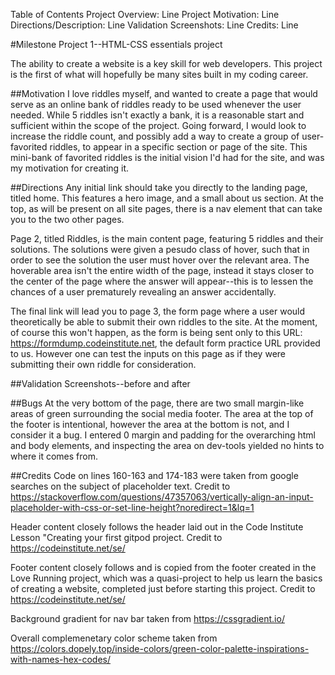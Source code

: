 Table of Contents
Project Overview:  Line 
Project Motivation: Line
Directions/Description:  Line
Validation Screenshots:  Line
Credits:  Line

#Milestone Project 1--HTML-CSS essentials project

The ability to create a website is a key skill for web developers. This project is the first of what will hopefully be many sites built in my coding career.  

##Motivation
I love riddles myself, and wanted to create a page that would serve as an online bank of riddles ready to be used whenever the user needed.  While 5 riddles isn't exactly a bank, it is a reasonable start and sufficient within the scope of the project.  Going forward, I would look to increase the riddle count, and possibly add a way to create a group of user-favorited riddles, to appear in a specific section or page of the site.  This mini-bank of favorited riddles is the initial vision I'd had for the site, and was my motivation for creating it.  

##Directions
Any initial link should take you directly to the landing page, titled home.  This features a hero image, and a small about us section.  At the top, as will be present on all site pages, there is a nav element that can take you to the two other pages.  

Page 2, titled Riddles, is the main content page, featuring 5 riddles and their solutions.  The solutions were given a pesudo class of hover, such that in order to see the solution the user must hover over the relevant area.  The hoverable area isn't the entire width of the page, instead it stays closer to the center of the page where the answer will appear--this is to lessen the chances of a user prematurely revealing an answer accidentally.  

The final link will lead you to page 3, the form page where a user would theoretically be able to submit their own riddles to the site. At the moment, of course this won't happen, as the form is being sent only to this URL: https://formdump.codeinstitute.net, the default form practice URL provided to us. However one can test the inputs on this page as if they were submitting their own riddle for consideration.  

##Validation Screenshots--before and after

##Bugs
At the very bottom of the page, there are two small margin-like areas of green surrounding the social media footer. The area at the top of the footer is intentional, however the area at the bottom is not, and I consider it a bug. I entered 0 margin and padding for the overarching html and body elements, and inspecting the area on dev-tools yielded no hints to where it comes from.  

##Credits
Code on lines 160-163 and 174-183 were taken from google searches on the subject of placeholder text.  Credit to https://stackoverflow.com/questions/47357063/vertically-align-an-input-placeholder-with-css-or-set-line-height?noredirect=1&lq=1

Header content closely follows the header laid out in the Code Institute Lesson "Creating your first gitpod project. Credit to https://codeinstitute.net/se/

Footer content closely follows and is copied from the footer created in the Love Running project, which was a quasi-project to help us learn the basics of creating a website, completed just before starting this project. Credit to https://codeinstitute.net/se/

Background gradient for nav bar taken from https://cssgradient.io/

Overall complemenetary color scheme taken from https://colors.dopely.top/inside-colors/green-color-palette-inspirations-with-names-hex-codes/




